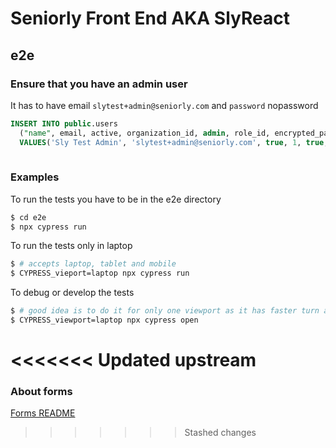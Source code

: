 # Seniorly Front End AKA SlyReact

## e2e

### Ensure that you have an admin user 

It has to have email `slytest+admin@seniorly.com` and `password` nopassword

```sql
INSERT INTO public.users
  ("name", email, active, organization_id, admin, role_id, encrypted_password, uuid, slug)
  VALUES('Sly Test Admin', 'slytest+admin@seniorly.com', true, 1, true, 4095, '$2a$10$LyZ9Vt/aydLA8EdDCbGonOVwX5hbUlBkh8fkIQkBhq.aEyr7i5wrq','4bddef67-9259-4b79-a313-25b99df7713d', '6e53867b9a0a56c555dde172b76144f6');
 
```

### Examples

To run the tests you have to be in the e2e directory

```bash
$ cd e2e
$ npx cypress run
```

To run the tests only in laptop

```bash
$ # accepts laptop, tablet and mobile
$ CYPRESS_vieport=laptop npx cypress run 
```

To debug or develop the tests

```bash
$ # good idea is to do it for only one viewport as it has faster turn around
$ CYPRESS_viewport=laptop npx cypress open
```
<<<<<<< Updated upstream
=======

### About forms

[Forms README](docs/FORMS.md)
>>>>>>> Stashed changes
